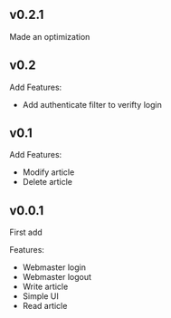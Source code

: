 ## v0.2.1
Made an optimization

## v0.2
Add Features:
- Add authenticate filter to verifty login

## v0.1
Add Features:
- Modify article
- Delete article

## v0.0.1
First add

Features:
- Webmaster login
- Webmaster logout
- Write article
- Simple UI
- Read article